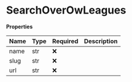 # SearchOverOwLeagues

**Properties**

| Name | Type | Required | Description |
| :--- | :--- | :------- | :---------- |
| name | str  | ❌       |             |
| slug | str  | ❌       |             |
| url  | str  | ❌       |             |

<!-- This file was generated by liblab | https://liblab.com/ -->
